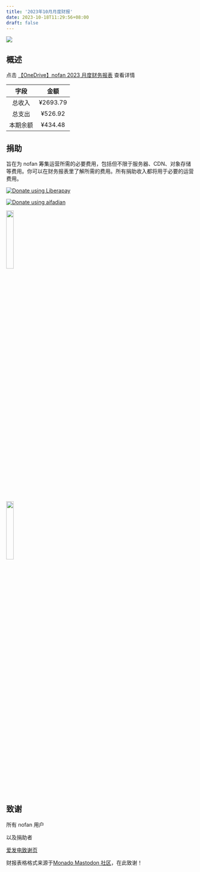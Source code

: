 ```yaml
---
title: '2023年10月月度财报'
date: 2023-10-18T11:29:56+08:00
draft: false
---
```


<img src="https://www.androidauthority.com/wp-content/uploads/2019/11/mastodon-social-network.jpg" />

## 概述

点击 [【OneDrive】nofan 2023 月度财务报表](https://1drv.ms/x/s!Amjhgi5Gq9pNiCi5mJfV3X4k-HQ4?e=4Q6FgJ) 查看详情

|   字段   |   金额   |
| :------: | :------: |
|  总收入  | ¥2693.79 |
|  总支出  | ¥526.92  |
| 本期余额 | ¥434.48  |

## 捐助

旨在为 nofan 筹集运营所需的必要费用，包括但不限于服务器、CDN、对象存储等费用。你可以在财务报表里了解所需的费用。所有捐助收入都将用于必要的运营费用。

<p><a href="https://zh.liberapay.com/nofan/"><img src="https://liberapay.com/assets/widgets/donate.svg" alt="Donate using Liberapay"></a>  </p>

<p><a href="https://afdian.net/a/twoheart"><img src="https://afdian.net/static/img/logo/logo.png" alt="Donate using aifadian"></a>  </p>

<img src="https://i.nofan.xyz/blog/finance/wechatpay.jpg" width="20%" class="medium-zoom-image">
<br />
<img src="https://i.nofan.xyz/blog/finance/alipay.jpg" width="20%" class="medium-zoom-image">

## 致谢

所有 nofan 用户

以及捐助者

[爱发电致谢页](https://afdian.net/@twoheart/thank?year=2023&month=3)

财报表格格式来源于[Monado Mastodon 社区](https://monado.ren/about/more)，在此致谢！

